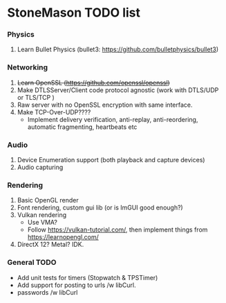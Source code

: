 
[comment]: # (This is a markdown document, but can still be read in plaintext.
              If you're seeing this, then you're reading the plaintext version.)

# StoneMason TODO list

### Physics
1. Learn Bullet Physics (bullet3: https://github.com/bulletphysics/bullet3) 

### Networking
1. ~~Learn OpenSSL (https://github.com/openssl/openssl)~~
2. Make DTLSServer/Client code protocol agnostic (work with DTLS/UDP or TLS/TCP )
3. Raw server with no OpenSSL encryption with same interface.
4. Make TCP-Over-UDP???? 
    - Implement delivery verification, anti-replay, anti-reordering, automatic fragmenting, heartbeats etc
 
### Audio
1. Device Enumeration support (both playback and capture devices)
2. Audio capturing

### Rendering
1. Basic OpenGL render
2. Font rendering, custom gui lib (or is ImGUI good enough?)
3. Vulkan rendering 
    - Use VMA?
    - Follow https://vulkan-tutorial.com/, then implement things from https://learnopengl.com/
3. DirectX 12? Metal? IDK.

### General TODO
- Add unit tests for timers (Stopwatch & TPSTimer)
- Add support for posting to urls /w libCurl.
- passwords /w libCurl
